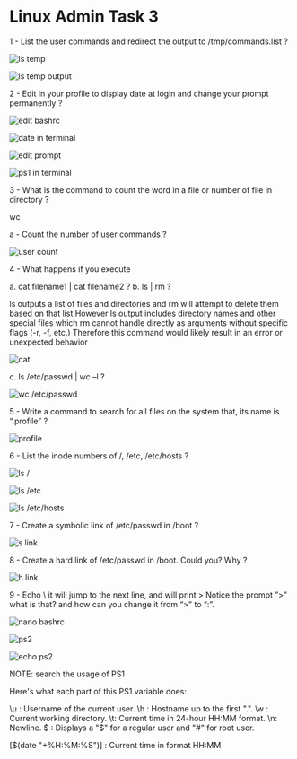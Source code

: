 # Linux Admin Task 3

1 - List the user commands and redirect the output to /tmp/commands.list ?


![ls temp](https://github.com/Khedr05/ITI_Android_Automotive_Track/blob/main/00_Linux_Admin/02_LinuxAdmin_Task3/01_Section2/Snip/ls%20to%20tmp%20cmd.png)


![ls temp output](https://github.com/Khedr05/ITI_Android_Automotive_Track/blob/main/00_Linux_Admin/02_LinuxAdmin_Task3/01_Section2/Snip/ls%20temp.png)


2 - Edit in your profile to display date at login and change your prompt permanently ?


![edit bashrc](https://github.com/Khedr05/ITI_Android_Automotive_Track/blob/main/00_Linux_Admin/02_LinuxAdmin_Task3/01_Section2/Snip/date%20in%20bashrc.png)


![date in terminal](https://github.com/Khedr05/ITI_Android_Automotive_Track/blob/main/00_Linux_Admin/02_LinuxAdmin_Task3/01_Section2/Snip/date%20in%20terminal.png)


![edit prompt](https://github.com/Khedr05/ITI_Android_Automotive_Track/blob/main/00_Linux_Admin/02_LinuxAdmin_Task3/01_Section2/Snip/edit%20ps1.png)


![ps1 in terminal](https://github.com/Khedr05/ITI_Android_Automotive_Track/blob/main/00_Linux_Admin/02_LinuxAdmin_Task3/01_Section2/Snip/ps1%20on%20terminal.png)


3 - What is the command to count the word in a file or number of file in directory ?

wc 

a - Count the number of user commands ?


![user count](https://github.com/Khedr05/ITI_Android_Automotive_Track/blob/main/00_Linux_Admin/02_LinuxAdmin_Task3/01_Section2/Snip/user%20count.png)


4 - What happens if you execute 

a. cat filename1 | cat filename2 ?
b. ls | rm ?

ls outputs a list of files and directories and rm will attempt to delete them based on that list However ls output includes directory names and other special files which rm cannot handle directly as arguments without specific flags (-r, -f, etc.) Therefore this command would likely result in an error or unexpected behavior

![cat](https://github.com/Khedr05/ITI_Android_Automotive_Track/blob/main/00_Linux_Admin/02_LinuxAdmin_Task3/01_Section2/Snip/cat%20.png)


c. ls /etc/passwd | wc –l ?


![wc /etc/passwd](https://github.com/Khedr05/ITI_Android_Automotive_Track/blob/main/00_Linux_Admin/02_LinuxAdmin_Task3/01_Section2/Snip/wc.png)


5 - Write a command to search for all files on the system that, its name is “.profile” ?


![profile](https://github.com/Khedr05/ITI_Android_Automotive_Track/blob/main/00_Linux_Admin/02_LinuxAdmin_Task3/01_Section2/Snip/profile.png)


6 - List the inode numbers of /, /etc, /etc/hosts ?


![ls /](https://github.com/Khedr05/ITI_Android_Automotive_Track/blob/main/00_Linux_Admin/02_LinuxAdmin_Task3/01_Section2/Snip/node%20root.png)


![ls /etc](https://github.com/Khedr05/ITI_Android_Automotive_Track/blob/main/00_Linux_Admin/02_LinuxAdmin_Task3/01_Section2/Snip/etc%20node.png)


![ls /etc/hosts](https://github.com/Khedr05/ITI_Android_Automotive_Track/blob/main/00_Linux_Admin/02_LinuxAdmin_Task3/01_Section2/Snip/node%20etc%20hosts.png)


7 - Create a symbolic link of /etc/passwd in /boot ?


![s link](https://github.com/Khedr05/ITI_Android_Automotive_Track/blob/main/00_Linux_Admin/02_LinuxAdmin_Task3/01_Section2/Snip/soft%20link.png)


8 - Create a hard link of /etc/passwd in /boot. Could you? Why ?


![h link](https://github.com/Khedr05/ITI_Android_Automotive_Track/blob/main/00_Linux_Admin/02_LinuxAdmin_Task3/01_Section2/Snip/ls%20hardlink.png)


9 - Echo \ it will jump to the next line, and will print >
Notice the prompt ”>” what is that? and how can you change it from “>” to “:”.


![nano bashrc](https://github.com/Khedr05/ITI_Android_Automotive_Track/blob/main/00_Linux_Admin/02_LinuxAdmin_Task3/01_Section2/Snip/nano%20bashrc.png)


![ps2](https://github.com/Khedr05/ITI_Android_Automotive_Track/blob/main/00_Linux_Admin/02_LinuxAdmin_Task3/01_Section2/Snip/ps2.png)


![echo ps2](https://github.com/Khedr05/ITI_Android_Automotive_Track/blob/main/00_Linux_Admin/02_LinuxAdmin_Task3/01_Section2/Snip/echo%20ps2.png)


NOTE: search the usage of PS1

Here's what each part of this PS1 variable does:

\u : Username of the current user.
\h : Hostname up to the first ".".
\w : Current working directory.
\t: Current time in 24-hour HH:MM format.
\n: Newline.
\$ : Displays a "$" for a regular user and "#" for root user.

[\$(date "+%H:%M:%S")] : Current time in format HH:MM
    










